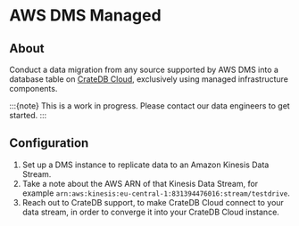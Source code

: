 # AWS DMS Managed

## About
Conduct a data migration from any source supported by AWS DMS into a database
table on [CrateDB Cloud], exclusively using managed infrastructure components.

:::{note}
This is a work in progress. Please contact our data engineers to get started.
:::

## Configuration
1. Set up a DMS instance to replicate data to an Amazon Kinesis Data Stream.
2. Take a note about the AWS ARN of that Kinesis Data Stream,
   for example `arn:aws:kinesis:eu-central-1:831394476016:stream/testdrive`.
3. Reach out to CrateDB support, to make CrateDB Cloud connect to your data
   stream, in order to converge it into your CrateDB Cloud instance.


[to an Amazon Kinesis Data Stream]: https://docs.aws.amazon.com/dms/latest/userguide/CHAP_Target.Kinesis.html
[CrateDB]: https://cratedb.com/docs/guide/home/
[CrateDB Cloud]: https://cratedb.com/docs/cloud/
